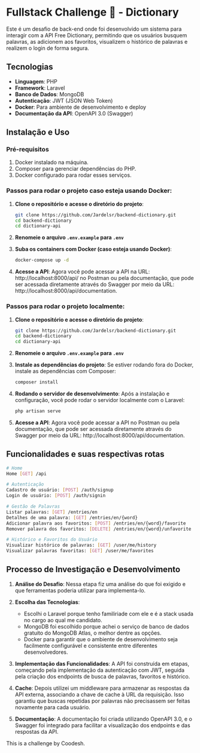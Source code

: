 # Fullstack Challenge 🏅 - Dictionary

Este é um desafio de back-end onde foi desenvolvido um sistema para interagir com a API Free Dictionary, permitindo que os usuários busquem palavras, as adicionem aos favoritos, visualizem o histórico de palavras e realizem o login de forma segura.

## Tecnologias

- **Linguagem**: PHP
- **Framework**: Laravel
- **Banco de Dados**: MongoDB
- **Autenticação**: JWT (JSON Web Token)
- **Docker**: Para ambiente de desenvolvimento e deploy
- **Documentação da API**: OpenAPI 3.0 (Swagger)

## Instalação e Uso

### Pré-requisitos

1. Docker instalado na máquina.
2. Composer para gerenciar dependências do PHP.
3. Docker configurado para rodar esses serviços.

### Passos para rodar o projeto caso esteja usando Docker:

1. **Clone o repositório e acesse o diretório do projeto**:
   ```bash
   git clone https://github.com/Jardelsr/backend-dictionary.git
   cd backend-dictionary       
   cd dictionary-api

2. **Renomeie o arquivo `.env.example` para `.env`**

3. **Suba os containers com Docker (caso esteja usando Docker)**:
    ```bash
    docker-compose up -d

4. **Acesse a API**: Agora você pode acessar a API na URL: http://localhost:8000/api/ no Postman ou pela documentação, que pode ser acessada diretamente através do Swagger por meio da URL: http://localhost:8000/api/documentation.

### Passos para rodar o projeto localmente:

1. **Clone o repositório e acesse o diretório do projeto**:
   ```bash
   git clone https://github.com/Jardelsr/backend-dictionary.git
   cd backend-dictionary       
   cd dictionary-api

2. **Renomeie o arquivo `.env.example` para `.env`**

3. **Instale as dependências do projeto**: Se estiver rodando fora do Docker, instale as dependências com Composer:
    ```bash
    composer install

4. **Rodando o servidor de desenvolvimento**: Após a instalação e configuração, você pode rodar o servidor localmente com o Laravel:
    ```bash
    php artisan serve

5. **Acesse a API**: Agora você pode acessar a API no Postman ou pela documentação, que pode ser acessada diretamente através do Swagger por meio da URL: http://localhost:8000/api/documentation.

## Funcionalidades e suas respectivas rotas
```bash
# Home
Home [GET] /api

# Autenticação
Cadastro de usuário: [POST] /auth/signup
Login de usuário: [POST] /auth/signin

# Gestão de Palavras
Listar palavras: [GET] /entries/en
Detalhes de uma palavra: [GET] /entries/en/{word}
Adicionar palavra aos favoritos: [POST] /entries/en/{word}/favorite
Remover palavra dos favoritos: [DELETE] /entries/en/{word}/unfavorite

# Histórico e Favoritos do Usuário
Visualizar histórico de palavras: [GET] /user/me/history
Visualizar palavras favoritas: [GET] /user/me/favorites
```

## Processo de Investigação e Desenvolvimento
1. **Análise do Desafio**: Nessa etapa fiz uma análise do que foi exigido e que ferramentas poderia utilizar para implementa-lo.

2. **Escolha das Tecnologias**:
    - Escolhi o Laravel porque tenho familiriade com ele e é a stack usada no cargo ao qual me candidato.
    - MongoDB foi escolhido porque achei o serviço de banco de dados gratuito do MongoDB Atlas, o melhor dentre as opções.
    - Docker para garantir que o ambiente de desenvolvimento seja facilmente configurável e consistente entre diferentes desenvolvedores.

3. **Implementação das Funcionalidades**: A API foi construída em etapas, começando pela implementação da autenticação com JWT, seguida pela criação dos endpoints de busca de palavras, favoritos e histórico.

4. **Cache**: Depois utilizei um middleware para armazenar as respostas da API externa, associando a chave de cache à URL da requisição. Isso garantiu que buscas repetidas por palavras não precisassem ser feitas novamente para cada usuário.

5. **Documentação**: A documentação foi criada utilizando OpenAPI 3.0, e o Swagger foi integrado para facilitar a visualização dos endpoints e das respostas da API.



This is a challenge by Coodesh.